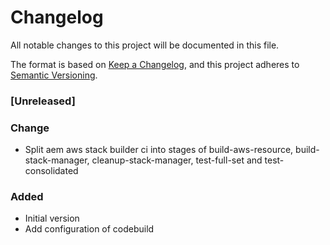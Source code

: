 
# Changelog
All notable changes to this project will be documented in this file.

The format is based on [Keep a Changelog](https://keepachangelog.com/en/1.0.0/),
and this project adheres to [Semantic Versioning](https://semver.org/spec/v2.0.0.html).

### [Unreleased]

### Change
- Split aem aws stack builder ci into stages of build-aws-resource, build-stack-manager, cleanup-stack-manager, test-full-set and test-consolidated   

### Added
- Initial version
- Add configuration of codebuild